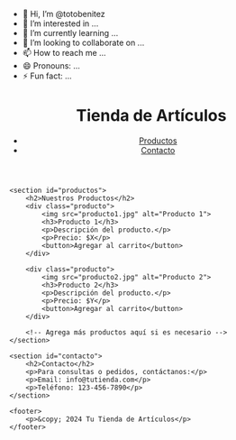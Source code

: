 - 👋 Hi, I’m @totobenitez
- 👀 I’m interested in ...
- 🌱 I’m currently learning ...
- 💞️ I’m looking to collaborate on ...
- 📫 How to reach me ...
- 😄 Pronouns: ...
- ⚡ Fun fact: ...

<!---
totobenitez/totobenitez is a ✨ special ✨ repository because its `README.md` (this file) appears on your GitHub profile.
You can click the Preview link to take a look at your changes.
--->
<!DOCTYPE html>
<html lang="es">
<head>
    <meta charset="UTF-8">
    <meta name="viewport" content="width=device-width, initial-scale=1.0">
    <title>Tienda de Artículos</title>
    <link rel="stylesheet" href="styles.css">
</head>
<body>
    <header>
        <h1>Tienda de Artículos</h1>
        <nav>
            <ul>
                <li><a href="#productos">Productos</a></li>
                <li><a href="#contacto">Contacto</a></li>
            </ul>
        </nav>
    </header>

    <section id="productos">
        <h2>Nuestros Productos</h2>
        <div class="producto">
            <img src="producto1.jpg" alt="Producto 1">
            <h3>Producto 1</h3>
            <p>Descripción del producto.</p>
            <p>Precio: $X</p>
            <button>Agregar al carrito</button>
        </div>

        <div class="producto">
            <img src="producto2.jpg" alt="Producto 2">
            <h3>Producto 2</h3>
            <p>Descripción del producto.</p>
            <p>Precio: $Y</p>
            <button>Agregar al carrito</button>
        </div>

        <!-- Agrega más productos aquí si es necesario -->
    </section>

    <section id="contacto">
        <h2>Contacto</h2>
        <p>Para consultas o pedidos, contáctanos:</p>
        <p>Email: info@tutienda.com</p>
        <p>Teléfono: 123-456-7890</p>
    </section>

    <footer>
        <p>&copy; 2024 Tu Tienda de Artículos</p>
    </footer>
</body>
</html>
